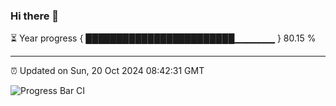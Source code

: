 ### Hi there 👋

⏳ Year progress { ████████████████████████▁▁▁▁▁▁ } 80.15 %

---

⏰ Updated on Sun, 20 Oct 2024 08:42:31 GMT

![Progress Bar CI](https://github.com/IshwaranRudhara/GIT-ACTION/workflows/Progress%20Bar%20CI/badge.svg)
